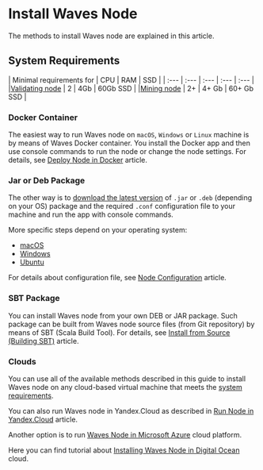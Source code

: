 # Install Waves Node

The methods to install Waves node are explained in this article.

## System Requirements

| Minimal requirements for | CPU | RAM | SSD |
| :--- | :--- | :--- | :--- | :--- |
|[Validating node](/en/blockchain/node/validating-node) | 2 | 4Gb | 60Gb SSD |
|[Mining node](/en/blockchain/node/mining-node) | 2+ | 4+ Gb | 60+ Gb SSD |

### Docker Container

The easiest way to run Waves node on `macOS`, `Windows` or `Linux` machine is by means of Waves Docker container. You install the Docker app and then use console commands to run the node or change the node settings. For details, see [Deploy Node in Docker](/en/waves-node/waves-node-in-docker) article.

### Jar or Deb Package

The other way is to [download the latest version](https://github.com/wavesplatform/Waves/releases) of `.jar` or `.deb` (depending on your OS) package and the required `.conf` configuration file to your machine and run the app with console commands.

More specific steps depend on your operating system:

* [macOS](/en/waves-node/how-to-install-a-node/on-mac)
* [Windows](/en/waves-node/how-to-install-a-node/on-windows)
* [Ubuntu](/en/waves-node/how-to-install-a-node/on-ubuntu)

For details about configuration file, see [Node Configuration](/en/waves-node/node-configuration) article.

### SBT Package

You can install Waves node from your own DEB or JAR package. Such package can be built from Waves node source files (from Git repository) by means of SBT (Scala Build Tool). For details, see [Install from Source (Building SBT)](/en/waves-node/how-to-build-and-test-a-node.md) article.

### Clouds

You can use all of the available methods described in this guide to install Waves node on any cloud-based virtual machine that meets the [system requirements](System-Requirements).

You can also run Waves node in Yandex.Cloud as described in [Run Node in Yandex.Cloud](/en/waves-node/running-waves-node-in-yandex-cloud) article.

Another option is to run [Waves Node in Microsoft Azure](https://azuremarketplace.microsoft.com/en-us/marketplace/apps/waves.waves_docker?tab=Overview) cloud platform.

Here you can find tutorial about [Installing Waves Node in Digital Ocean](https://www.youtube.com/watch?v=CDmMeZlzKbk&feature=youtu.be) cloud.
